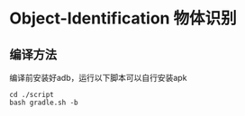 # Object-Identification 物体识别

## 编译方法

编译前安装好adb，运行以下脚本可以自行安装apk
```
cd ./script
bash gradle.sh -b
```

